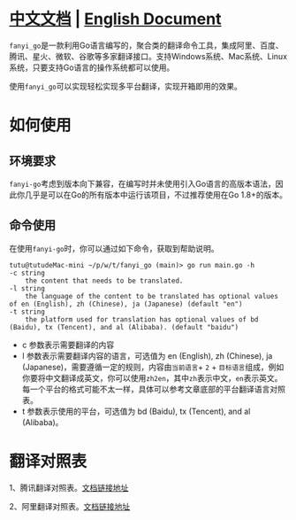 # [中文文档](./README.md) | [English Document](./README_EN.md)

`fanyi_go`是一款利用Go语言编写的，聚合类的翻译命令工具，集成阿里、百度、腾讯、星火、微软、谷歌等多家翻译接口。支持Windows系统、Mac系统、Linux系统，只要支持Go语言的操作系统都可以使用。

使用`fanyi_go`可以实现轻松实现多平台翻译，实现开箱即用的效果。

# 如何使用

## 环境要求

`fanyi-go`考虑到版本向下兼容，在编写时并未使用引入Go语言的高版本语法，因此你几乎是可以在Go的所有版本中运行该项目，不过推荐使用在Go 1.8+的版本。

## 命令使用

在使用`fanyi-go`时，你可以通过如下命令，获取到帮助说明。
```shell
tutu@tutudeMac-mini ~/p/w/t/fanyi_go (main)> go run main.go -h
-c string
    the content that needs to be translated.
-l string
    the language of the content to be translated has optional values of en (English), zh (Chinese), ja (Japanese) (default "en")
-t string
    the platform used for translation has optional values of bd (Baidu), tx (Tencent), and al (Alibaba). (default "baidu")
```
- c 参数表示需要翻译的内容
- l 参数表示需要翻译内容的语言，可选值为 en (English), zh (Chinese), ja (Japanese)，需要遵循一定的规则，内容由`当前语言`+ `2` + `目标语言`组成，例如你要将中文翻译成英文，你可以使用`zh2en`，其中`zh`表示中文，`en`表示英文。每一个平台的格式可能不太一样，具体可以参考文章底部的平台翻译语言对照表。
- t 参数表示使用的平台，可选值为 bd (Baidu), tx (Tencent), and al (Alibaba)。


# 翻译对照表

1、腾讯翻译对照表。[文档链接地址](https://cloud.tencent.com/document/product/551/15619)

2、阿里翻译对照表。[文档链接地址](https://help.aliyun.com/zh/machine-translation/support/supported-languages-and-codes?spm=a2c4g.11186623.0.0.39ef4f6ftcTZOH)